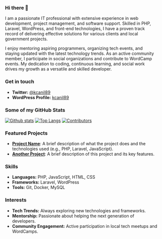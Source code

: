 ### Hi there 👋

I am a passionate IT professional with extensive experience in web development, project management, and software support. Skilled in PHP, Laravel, WordPress, and front-end technologies, I have a proven track record of delivering effective solutions for various clients and local government projects. 

I enjoy mentoring aspiring programmers, organizing tech events, and staying updated with the latest technology trends. As an active community member, I participate in social organizations and contribute to WordCamp events. My dedication to coding, continuous learning, and social work drives my growth as a versatile and skilled developer.

### Get in touch
- **Twitter:** [@kcanil89](https://twitter.com/kcanil89/)
- **WordPress Profile:** [kcanil89](https://profiles.wordpress.org/kcanil89/)

### Some of my GitHub Stats
[![Github stats](https://github-readme-stats.vercel.app/api?username=kcanil89&show_icons=true&include_all_commits=true&hide=stars&line_height=24)](https://github.com/anuraghazra/github-readme-stats)
[![Top Langs](https://github-readme-stats.vercel.app/api/top-langs/?username=kcanil89&layout=compact&hide=html,css&langs_count=6)](https://github.com/anuraghazra/github-readme-stats)
[![Contributors](https://img.shields.io/badge/Contributions-Open%20Source-brightgreen)](https://github.com/kcanil89?tab=contributions)

### Featured Projects
- **[Project Name](https://github.com/kcanil89/project-name)**: A brief description of what the project does and the technologies used (e.g., PHP, Laravel, JavaScript).
- **[Another Project](https://github.com/kcanil89/another-project)**: A brief description of this project and its key features.

### Skills
- **Languages:** PHP, JavaScript, HTML, CSS
- **Frameworks:** Laravel, WordPress
- **Tools:** Git, Docker, MySQL

### Interests
- **Tech Trends:** Always exploring new technologies and frameworks.
- **Mentorship:** Passionate about helping the next generation of developers.
- **Community Engagement:** Active participation in local tech meetups and WordCamps.
